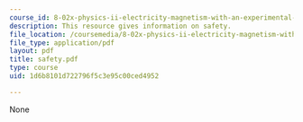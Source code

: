```yaml
---
course_id: 8-02x-physics-ii-electricity-magnetism-with-an-experimental-focus-spring-2005
description: This resource gives information on safety.
file_location: /coursemedia/8-02x-physics-ii-electricity-magnetism-with-an-experimental-focus-spring-2005/1d6b8101d722796f5c3e95c00ced4952_safety.pdf
file_type: application/pdf
layout: pdf
title: safety.pdf
type: course
uid: 1d6b8101d722796f5c3e95c00ced4952

---
```

None